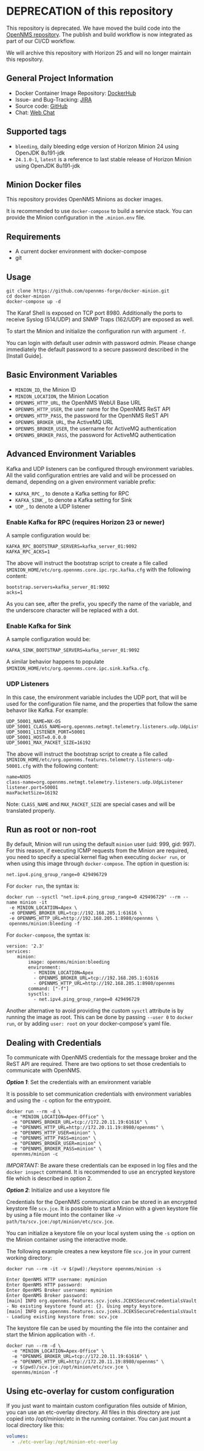 # DEPRECATION of this repository

This repository is deprecated.
We have moved the build code into the [OpenNMS repository](https://github.com/OpenNMS/opennms/tree/develop/opennms-container/minion).
The publish and build workflow is now integrated as part of our CI/CD workflow.

We will archive this repository with Horizon 25 and will no longer maintain this repository.

## General Project Information

* Docker Container Image Repository: [DockerHub]
* Issue- and Bug-Tracking: [JIRA]
* Source code: [GitHub]
* Chat: [Web Chat]

## Supported tags

* `bleeding`, daily bleeding edge version of Horizon Minion 24 using OpenJDK 8u191-jdk
* `24.1.0-1`, `latest` is a reference to last stable release of Horizon Minion using OpenJDK 8u191-jdk

## Minion Docker files

This repository provides OpenNMS Minions as docker images.

It is recommended to use `docker-compose` to build a service stack.
You can provide the Minion configuration in the `.minion.env` file.

## Requirements

* A current docker environment with docker-compose
* git

## Usage

```
git clone https://github.com/opennms-forge/docker-minion.git
cd docker-minion
docker-compose up -d
```

The Karaf Shell is exposed on TCP port 8980.
Additionally the ports to receive Syslog (514/UDP) and SNMP Traps (162/UDP) are exposed as well.

To start the Minion and initialize the configuration run with argument `-f`.

You can login with default user *admin* with password *admin*.
Please change immediately the default password to a secure password described in the [Install Guide].

## Basic Environment Variables

* `MINION_ID`, the Minion ID
* `MINION_LOCATION`, the Minion Location
* `OPENNMS_HTTP_URL`, the OpenNMS WebUI Base URL
* `OPENNMS_HTTP_USER`, the user name for the OpenNMS ReST API
* `OPENNMS_HTTP_PASS`, the password for the OpenNMS ReST API
* `OPENNMS_BROKER_URL`, the ActiveMQ URL
* `OPENNMS_BROKER_USER`, the username for ActiveMQ authentication
* `OPENNMS_BROKER_PASS`, the password for ActiveMQ authentication

## Advanced Environment Variables

Kafka and UDP listeners can be configured through environment variables.
All the valid configuration entries are valid and will be processed on demand, depending on a given environment variable prefix:

* `KAFKA_RPC_`, to denote a Kafka setting for RPC
* `KAFKA_SINK_`, to denote a Kafka setting for Sink
* `UDP_`, to denote a UDP listener

### Enable Kafka for RPC (requires Horizon 23 or newer)

A sample configuration would be:

```
KAFKA_RPC_BOOTSTRAP_SERVERS=kafka_server_01:9092
KAFKA_RPC_ACKS=1
```

The above will instruct the bootstrap script to create a file called `$MINION_HOME/etc/org.opennms.core.ipc.rpc.kafka.cfg` with the following content:

```
bootstrap.servers=kafka_server_01:9092
acks=1
```

As you can see, after the prefix, you specify the name of the variable, and the underscore character will be replaced with a dot.

### Enable Kafka for Sink

A sample configuration would be:

```
KAFKA_SINK_BOOTSTRAP_SERVERS=kafka_server_01:9092
```

A similar behavior happens to populate `$MINION_HOME/etc/org.opennms.core.ipc.sink.kafka.cfg`.

### UDP Listeners

In this case, the environment variable includes the UDP port, that will be used for the configuration file name, and the properties that follow the same behavor like Kafka.
For example:

```
UDP_50001_NAME=NX-OS
UDP_50001_CLASS_NAME=org.opennms.netmgt.telemetry.listeners.udp.UdpListener
UDP_50001_LISTENER_PORT=50001
UDP_50001_HOST=0.0.0.0
UDP_50001_MAX_PACKET_SIZE=16192
```

The above will instruct the bootstrap script to create a file called `$MINION_HOME/etc/org.opennms.features.telemetry.listeners-udp-50001.cfg` with the following content:

```
name=NXOS
class-name=org.opennms.netmgt.telemetry.listeners.udp.UdpListener
listener.port=50001
maxPacketSize=16192
```

Note: `CLASS_NAME` and `MAX_PACKET_SIZE` are special cases and will be translated properly.

## Run as root or non-root

By default, Minion will run using the default `minion` user (uid: 999, gid: 997).
For this reason, if executing ICMP requests from the Minion are required, you need to specify a special kernel flag when executing `docker run`, or when using this image through `docker-compose`.
The option in question is:

```
net.ipv4.ping_group_range=0 429496729
```

For `docker run`, the syntax is:

```
docker run --sysctl "net.ipv4.ping_group_range=0 429496729" --rm --name minion -it
 -e MINION_LOCATION=Apex \
 -e OPENNMS_BROKER_URL=tcp://192.168.205.1:61616 \
 -e OPENNMS_HTTP_URL=http://192.168.205.1:8980/opennms \
 opennms/minion:bleeding -f
```

For  `docker-compose`, the syntax is:

```
version: '2.3'
services:
    minion:
        image: opennms/minion:bleeding
        environment:
          - MINION_LOCATION=Apex
          - OPENNMS_BROKER_URL=tcp://192.168.205.1:61616
          - OPENNMS_HTTP_URL=http://192.168.205.1:8980/opennms
        command: ["-f"]
        sysctls:
          - net.ipv4.ping_group_range=0 429496729
```

Another alternative to avoid providing the custom `sysctl` attribute is by running the image as root.
This can be done by passing `--user 0` to `docker run`, or by adding `user: root` on your docker-compose's yaml file.

## Dealing with Credentials

To communicate with OpenNMS credentials for the message broker and the ReST API are required.
There are two options to set those credentials to communicate with OpenNMS.

***Option 1***: Set the credentials with an environment variable

It is possible to set communication credentials with environment variables and using the `-c` option for the entrypoint.

```
docker run --rm -d \
  -e "MINION_LOCATION=Apex-Office" \
  -e "OPENNMS_BROKER_URL=tcp://172.20.11.19:61616" \
  -e "OPENNMS_HTTP_URL=http://172.20.11.19:8980/opennms" \
  -e "OPENNMS_HTTP_USER=minion" \
  -e "OPENNMS_HTTP_PASS=minion" \
  -e "OPENNMS_BROKER_USER=minion" \
  -e "OPENNMS_BROKER_PASS=minion" \
  opennms/minion -c
```

*IMPORTANT:* Be aware these credentials can be exposed in log files and the `docker inspect` command.
               It is recommended to use an encrypted keystore file which is described in option 2.

***Option 2***: Initialize and use a keystore file

Credentials for the OpenNMS communication can be stored in an encrypted keystore file `scv.jce`.
It is possible to start a Minion with a given keystore file by using a file mount into the container like `-v path/to/scv.jce:/opt/minion/etc/scv.jce`.

You can initialize a keystore file on your local system using the `-s` option on the Minion container using the interactive mode.

The following example creates a new keystore file `scv.jce` in your current working directory:

```
docker run --rm -it -v $(pwd):/keystore opennms/minion -s

Enter OpenNMS HTTP username: myminion
Enter OpenNMS HTTP password:
Enter OpenNMS Broker username: myminion
Enter OpenNMS Broker password:
[main] INFO org.opennms.features.scv.jceks.JCEKSSecureCredentialsVault - No existing keystore found at: {}. Using empty keystore.
[main] INFO org.opennms.features.scv.jceks.JCEKSSecureCredentialsVault - Loading existing keystore from: scv.jce
```

The keystore file can be used by mounting the file into the container and start the Minion application with `-f`.

```
docker run --rm -d \
  -e "MINION_LOCATION=Apex-Office" \
  -e "OPENNMS_BROKER_URL=tcp://172.20.11.19:61616" \
  -e "OPENNMS_HTTP_URL=http://172.20.11.19:8980/opennms" \
  -v $(pwd)/scv.jce:/opt/minion/etc/scv.jce \
  opennms/minion -f
```

## Using etc-overlay for custom configuration

If you just want to maintain custom configuration files outside of Minion, you can use an etc-overlay directory.
All files in this directory are just copied into /opt/minion/etc in the running container.
You can just mount a local directory like this:

```yml
volumes:
  - ./etc-overlay:/opt/minion-etc-overlay
```

[GitHub]: https://github.com/OpenNMS/opennms/tree/develop/opennms-container/minion
[DockerHub]: https://hub.docker.com/r/opennms/minion
[JIRA]: https://issues.opennms.org
[Web Chat]: https://chats.opennms.org/opennms-discuss
